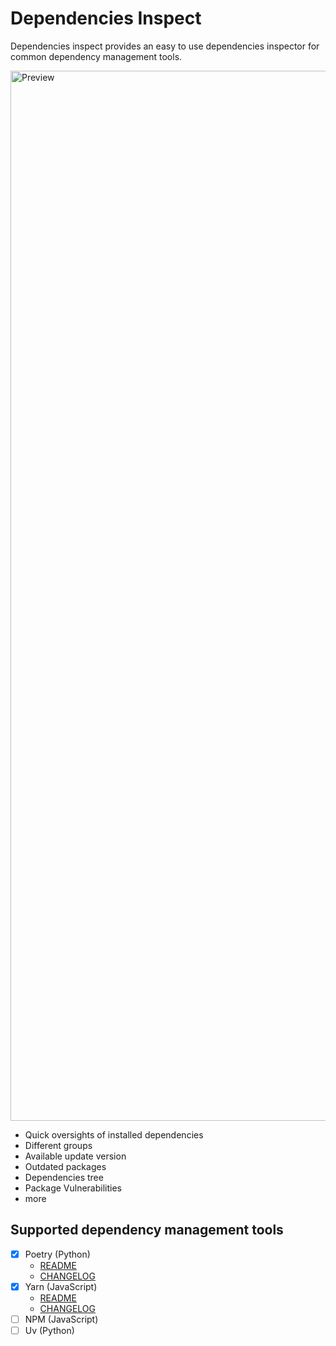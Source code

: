 # Dependencies Inspect

Dependencies inspect provides an easy to use dependencies inspector for common dependency management tools.

<img width="1680" alt="Preview" src="https://github.com/user-attachments/assets/49ce830e-54b2-4022-a8b4-30203b780b08" />

- Quick oversights of installed dependencies
- Different groups
- Available update version
- Outdated packages
- Dependencies tree
- Package Vulnerabilities
- more

## Supported dependency management tools
- [x] Poetry (Python)
    - [README](/src/poetry_plugin/README.md)
    - [CHANGELOG](/src/poetry_plugin/CHANGELOG.md)
- [x] Yarn (JavaScript)
    - [README](/src/yarn_plugin/README.md)
    - [CHANGELOG](/src/yarn_plugin/CHANGELOG.md)
- [ ] NPM (JavaScript)
- [ ] Uv (Python)
